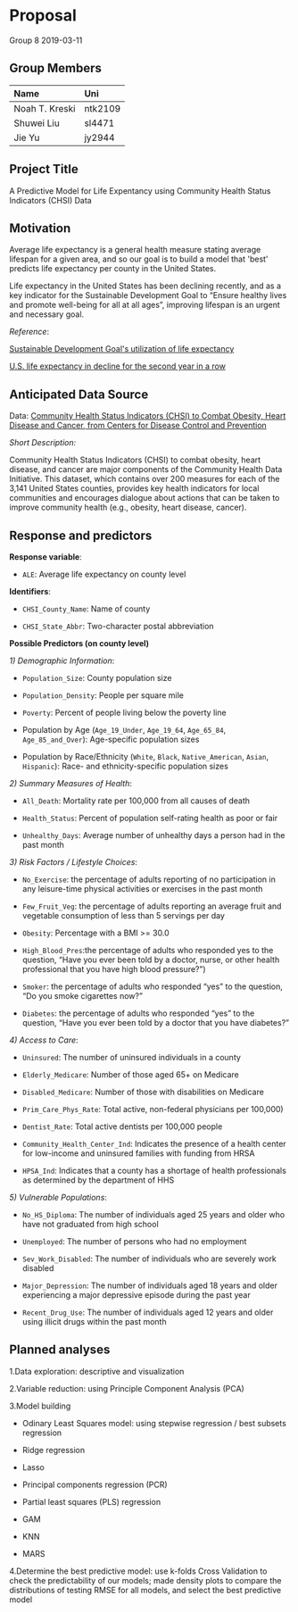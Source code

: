 Proposal
================
Group 8
2019-03-11

Group Members
-------------

| Name           | Uni     |
|:---------------|:--------|
| Noah T. Kreski | ntk2109 |
| Shuwei Liu     | sl4471  |
| Jie Yu         | jy2944  |

Project Title
-------------

A Predictive Model for Life Expentancy using Community Health Status Indicators (CHSI) Data

Motivation
----------

Average life expectancy is a general health measure stating average lifespan for a given area, and so our goal is to build a model that 'best' predicts life expectancy per county in the United States.

Life expectancy in the United States has been declining recently, and as a key indicator for the Sustainable Development Goal to “Ensure healthy lives and promote well-being for all at all ages”, improving lifespan is an urgent and necessary goal.

*Reference*:

[Sustainable Development Goal's utilization of life expectancy](https://www.who.int/gho/publications/world_health_statistics/2016/EN_WHS2016_Chapter3.pdf)

[U.S. life expectancy in decline for the second year in a row](https://www.aafp.org/news/health-of-the-public/20181210lifeexpectdrop.html)

Anticipated Data Source
-----------------------

Data: [Community Health Status Indicators (CHSI) to Combat Obesity, Heart Disease and Cancer, from Centers for Disease Control and Prevention](https://healthdata.gov/dataset/community-health-status-indicators-chsi-combat-obesity-heart-disease-and-cancer)

*Short Description:*

Community Health Status Indicators (CHSI) to combat obesity, heart disease, and cancer are major components of the Community Health Data Initiative. This dataset, which contains over 200 measures for each of the 3,141 United States counties, provides key health indicators for local communities and encourages dialogue about actions that can be taken to improve community health (e.g., obesity, heart disease, cancer).

Response and predictors
-----------------------

**Response variable**:

-   `ALE`: Average life expectancy on county level

**Identifiers**:

-   `CHSI_County_Name`: Name of county

-   `CHSI_State_Abbr`: Two-character postal abbreviation

**Possible Predictors (on county level)**

*1) Demographic Information*:

-   `Population_Size`: County population size

-   `Population_Density`: People per square mile

-   `Poverty`: Percent of people living below the poverty line

-   Population by Age (`Age_19_Under`, `Age_19_64`, `Age_65_84`, `Age_85_and_Over`): Age-specific population sizes

-   Population by Race/Ethnicity (`White`, `Black`, `Native_American`, `Asian`, `Hispanic`): Race- and ethnicity-specific population sizes

*2) Summary Measures of Health*:

-   `All_Death`: Mortality rate per 100,000 from all causes of death

-   `Health_Status`: Percent of population self-rating health as poor or fair

-   `Unhealthy_Days`: Average number of unhealthy days a person had in the past month

*3) Risk Factors / Lifestyle Choices*:

-   `No_Exercise`: the percentage of adults reporting of no participation in any leisure-time physical activities or exercises in the past month

-   `Few_Fruit_Veg`: the percentage of adults reporting an average fruit and vegetable consumption of less than 5 servings per day

-   `Obesity`: Percentage with a BMI &gt;= 30.0

-   `High_Blood_Pres`:the percentage of adults who responded yes to the question, “Have you ever been told by a doctor, nurse, or other health professional that you have high blood pressure?”)

-   `Smoker`: the percentage of adults who responded “yes” to the question, “Do you smoke cigarettes now?”

-   `Diabetes`: the percentage of adults who responded “yes” to the question, “Have you ever been told by a doctor that you have diabetes?”

*4) Access to Care*:

-   `Uninsured`: The number of uninsured individuals in a county

-   `Elderly_Medicare`: Number of those aged 65+ on Medicare

-   `Disabled_Medicare`: Number of those with disabilities on Medicare

-   `Prim_Care_Phys_Rate`: Total active, non-federal physicians per 100,000)

-   `Dentist_Rate`: Total active dentists per 100,000 people

-   `Community_Health_Center_Ind`: Indicates the presence of a health center for low-income and uninsured families with funding from HRSA

-   `HPSA_Ind`: Indicates that a county has a shortage of health professionals as determined by the department of HHS

*5) Vulnerable Populations*:

-   `No_HS_Diploma`: The number of individuals aged 25 years and older who have not graduated from high school

-   `Unemployed`: The number of persons who had no employment

-   `Sev_Work_Disabled`: The number of individuals who are severely work disabled

-   `Major_Depression`: The number of individuals aged 18 years and older experiencing a major depressive episode during the past year

-   `Recent_Drug_Use`: The number of individuals aged 12 years and older using illicit drugs within the past month

Planned analyses
----------------

1.Data exploration: descriptive and visualization

2.Variable reduction: using Principle Component Analysis (PCA)

3.Model building

-   Odinary Least Squares model: using stepwise regression / best subsets regression

-   Ridge regression

-   Lasso

-   Principal components regression (PCR)

-   Partial least squares (PLS) regression

-   GAM

-   KNN

-   MARS

4.Determine the best predictive model: use k-folds Cross Validation to check the predictability of our models; made density plots to compare the distributions of testing RMSE for all models, and select the best predictive model
